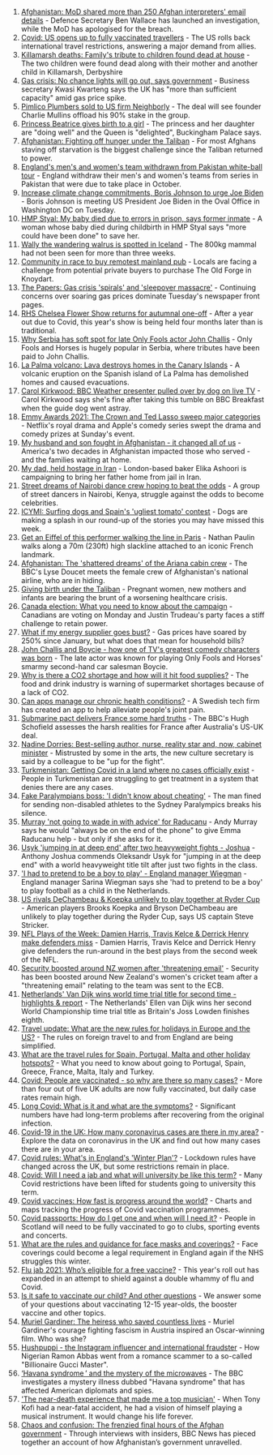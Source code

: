 1. [Afghanistan: MoD shared more than 250 Afghan interpreters' email details](https://www.bbc.co.uk/news/uk-58629592?at_medium=RSS&at_campaign=KARANGA) - Defence Secretary Ben Wallace has launched an investigation, while the MoD has apologised for the breach.
2. [Covid: US opens up to fully vaccinated travellers](https://www.bbc.co.uk/news/world-us-canada-58628491?at_medium=RSS&at_campaign=KARANGA) - The US rolls back international travel restrictions, answering a major demand from allies.
3. [Killamarsh deaths: Family's tribute to children found dead at house](https://www.bbc.co.uk/news/uk-england-derbyshire-58622164?at_medium=RSS&at_campaign=KARANGA) - The two children were found dead along with their mother and another child in Killamarsh, Derbyshire
4. [Gas crisis: No chance lights will go out, says government](https://www.bbc.co.uk/news/business-58620167?at_medium=RSS&at_campaign=KARANGA) - Business secretary Kwasi Kwarteng says the UK has "more than sufficient capacity" amid gas price spike.
5. [Pimlico Plumbers sold to US firm Neighborly](https://www.bbc.co.uk/news/business-58632984?at_medium=RSS&at_campaign=KARANGA) - The deal will see founder Charlie Mullins offload his 90% stake in the group.
6. [Princess Beatrice gives birth to a girl](https://www.bbc.co.uk/news/uk-58627115?at_medium=RSS&at_campaign=KARANGA) - The princess and her daughter are "doing well" and the Queen is "delighted", Buckingham Palace says.
7. [Afghanistan: Fighting off hunger under the Taliban](https://www.bbc.co.uk/news/world-asia-58624998?at_medium=RSS&at_campaign=KARANGA) - For most Afghans staving off starvation is the biggest challenge since the Taliban returned to power.
8. [England's men's and women's team withdrawn from Pakistan white-ball tour](https://www.bbc.co.uk/sport/cricket/58629482?at_medium=RSS&at_campaign=KARANGA) - England withdraw their men's and women's teams from series in Pakistan that were due to take place in October.
9. [Increase climate change commitments, Boris Johnson to urge Joe Biden](https://www.bbc.co.uk/news/uk-politics-58627995?at_medium=RSS&at_campaign=KARANGA) - Boris Johnson is meeting US President Joe Biden in the Oval Office in Washington DC on Tuesday.
10. [HMP Styal: My baby died due to errors in prison, says former inmate](https://www.bbc.co.uk/news/uk-england-manchester-58598608?at_medium=RSS&at_campaign=KARANGA) - A woman whose baby died during childbirth in HMP Styal says "more could have been done" to save her.
11. [Wally the wandering walrus is spotted in Iceland](https://www.bbc.co.uk/news/uk-england-cornwall-58632372?at_medium=RSS&at_campaign=KARANGA) - The 800kg mammal had not been seen for more than three weeks.
12. [Community in race to buy remotest mainland pub](https://www.bbc.co.uk/news/uk-scotland-highlands-islands-58624724?at_medium=RSS&at_campaign=KARANGA) - Locals are facing a challenge from potential private buyers to purchase The Old Forge in Knoydart.
13. [The Papers: Gas crisis 'spirals' and 'sleepover massacre'](https://www.bbc.co.uk/news/blogs-the-papers-58633365?at_medium=RSS&at_campaign=KARANGA) - Continuing concerns over soaring gas prices dominate Tuesday's newspaper front pages.
14. [RHS Chelsea Flower Show returns for autumnal one-off](https://www.bbc.co.uk/news/uk-england-london-58625761?at_medium=RSS&at_campaign=KARANGA) - After a year out due to Covid, this year's show is being held four months later than is traditional.
15. [Why Serbia has soft spot for late Only Fools actor John Challis](https://www.bbc.co.uk/news/world-europe-58630500?at_medium=RSS&at_campaign=KARANGA) - Only Fools and Horses is hugely popular in Serbia, where tributes have been paid to John Challis.
16. [La Palma volcano: Lava destroys homes in the Canary Islands](https://www.bbc.co.uk/news/world-europe-58625781?at_medium=RSS&at_campaign=KARANGA) - A volcanic eruption on the Spanish island of La Palma has demolished homes and caused evacuations.
17. [Carol Kirkwood: BBC Weather presenter pulled over by dog on live TV](https://www.bbc.co.uk/news/uk-58625098?at_medium=RSS&at_campaign=KARANGA) - Carol Kirkwood says she's fine after taking this tumble on BBC Breakfast when the guide dog went astray.
18. [Emmy Awards 2021: The Crown and Ted Lasso sweep major categories](https://www.bbc.co.uk/news/entertainment-arts-58620247?at_medium=RSS&at_campaign=KARANGA) - Netflix's royal drama and Apple's comedy series swept the drama and comedy prizes at Sunday's event.
19. [My husband and son fought in Afghanistan - it changed all of us](https://www.bbc.co.uk/news/world-us-canada-58603119?at_medium=RSS&at_campaign=KARANGA) - America's two decades in Afghanistan impacted those who served - and the families waiting at home.
20. [My dad, held hostage in Iran](https://www.bbc.co.uk/news/world-middle-east-58603151?at_medium=RSS&at_campaign=KARANGA) - London-based baker Elika Ashoori is campaigning to bring her father home from jail in Iran.
21. [Street dreams of Nairobi dance crew hoping to beat the odds](https://www.bbc.co.uk/news/world-africa-58602632?at_medium=RSS&at_campaign=KARANGA) - A group of street dancers in Nairobi, Kenya, struggle against the odds to become celebrities.
22. [ICYMI: Surfing dogs and Spain's 'ugliest tomato' contest](https://www.bbc.co.uk/news/world-58603174?at_medium=RSS&at_campaign=KARANGA) - Dogs are making a splash in our round-up of the stories you may have missed this week.
23. [Get an Eiffel of this performer walking the line in Paris](https://www.bbc.co.uk/news/world-europe-58612966?at_medium=RSS&at_campaign=KARANGA) - Nathan Paulin walks along a 70m (230ft) high slackline attached to an iconic French landmark.
24. [Afghanistan: The 'shattered dreams' of the Ariana cabin crew](https://www.bbc.co.uk/news/world-middle-east-58599522?at_medium=RSS&at_campaign=KARANGA) - The BBC's Lyse Doucet meets the female crew of Afghanistan's national airline, who are in hiding.
25. [Giving birth under the Taliban](https://www.bbc.co.uk/news/world-asia-58585323?at_medium=RSS&at_campaign=KARANGA) - Pregnant women, new mothers and infants are bearing the brunt of a worsening healthcare crisis.
26. [Canada election: What you need to know about the campaign](https://www.bbc.co.uk/news/world-us-canada-58573882?at_medium=RSS&at_campaign=KARANGA) - Canadians are voting on Monday and Justin Trudeau's party faces a stiff challenge to retain power.
27. [What if my energy supplier goes bust?](https://www.bbc.co.uk/news/business-58090533?at_medium=RSS&at_campaign=KARANGA) - Gas prices have soared by 250% since January, but what does that mean for household bills?
28. [John Challis and Boycie - how one of TV's greatest comedy characters was born](https://www.bbc.co.uk/news/entertainment-arts-58617283?at_medium=RSS&at_campaign=KARANGA) - The late actor was known for playing Only Fools and Horses' smarmy second-hand car salesman Boycie.
29. [Why is there a CO2 shortage and how will it hit food supplies?](https://www.bbc.co.uk/news/explainers-58626935?at_medium=RSS&at_campaign=KARANGA) - The food and drink industry is warning of supermarket shortages because of a lack of CO2.
30. [Can apps manage our chronic health conditions?](https://www.bbc.co.uk/news/business-58556777?at_medium=RSS&at_campaign=KARANGA) - A Swedish tech firm has created an app to help alleviate people's joint pain.
31. [Submarine pact delivers France some hard truths](https://www.bbc.co.uk/news/world-europe-58614229?at_medium=RSS&at_campaign=KARANGA) - The BBC's Hugh Schofield assesses the harsh realities for France after Australia's US-UK deal.
32. [Nadine Dorries: Best-selling author, nurse, reality star and, now, cabinet minister](https://www.bbc.co.uk/news/uk-politics-58594042?at_medium=RSS&at_campaign=KARANGA) - Mistrusted by some in the arts, the new culture secretary is said by a colleague to be "up for the fight".
33. [Turkmenistan: Getting Covid in a land where no cases officially exist](https://www.bbc.co.uk/news/world-asia-58583212?at_medium=RSS&at_campaign=KARANGA) - People in Turkmenistan are struggling to get treatment in a system that denies there are any cases.
34. [Fake Paralympians boss: 'I didn't know about cheating'](https://www.bbc.co.uk/news/stories-58598677?at_medium=RSS&at_campaign=KARANGA) - The man fined for sending non-disabled athletes to the Sydney Paralympics breaks his silence.
35. [Murray 'not going to wade in with advice' for Raducanu](https://www.bbc.co.uk/sport/tennis/58633034?at_medium=RSS&at_campaign=KARANGA) - Andy Murray says he would "always be on the end of the phone" to give Emma Raducanu help - but only if she asks for it.
36. [Usyk 'jumping in at deep end' after two heavyweight fights - Joshua](https://www.bbc.co.uk/sport/boxing/58630892?at_medium=RSS&at_campaign=KARANGA) - Anthony Joshua commends Oleksandr Usyk for "jumping in at the deep end" with a world heavyweight title tilt after just two fights in the class.
37. ['I had to pretend to be a boy to play' - England manager Wiegman](https://www.bbc.co.uk/sport/football/58632873?at_medium=RSS&at_campaign=KARANGA) - England manager Sarina Wiegman says she 'had to pretend to be a boy' to play football as a child in the Netherlands.
38. [US rivals DeChambeau & Koepka unlikely to play together at Ryder Cup](https://www.bbc.co.uk/sport/golf/58632854?at_medium=RSS&at_campaign=KARANGA) - American players Brooks Koepka and Bryson DeChambeau are unlikely to play together during the Ryder Cup, says US captain Steve Stricker.
39. [NFL Plays of the Week: Damien Harris, Travis Kelce & Derrick Henry make defenders miss](https://www.bbc.co.uk/sport/av/american-football/58625659?at_medium=RSS&at_campaign=KARANGA) - Damien Harris, Travis Kelce and Derrick Henry give defenders the run-around in the best plays from the second week of the NFL.
40. [Security boosted around NZ women after 'threatening email'](https://www.bbc.co.uk/sport/cricket/58632880?at_medium=RSS&at_campaign=KARANGA) - Security has been boosted around New Zealand's women's cricket team after a "threatening email" relating to the team was sent to the ECB.
41. [Netherlands' Van Dijk wins world time trial title for second time - highlights & report](https://www.bbc.co.uk/sport/cycling/58626584?at_medium=RSS&at_campaign=KARANGA) - The Netherlands' Ellen van Dijk wins her second World Championship time trial title as Britain's Joss Lowden finishes eighth.
42. [Travel update: What are the new rules for holidays in Europe and the US?](https://www.bbc.co.uk/news/explainers-52544307?at_medium=RSS&at_campaign=KARANGA) - The rules on foreign travel to and from England are being simplified.
43. [What are the travel rules for Spain, Portugal, Malta and other holiday hotspots?](https://www.bbc.co.uk/news/explainers-56997931?at_medium=RSS&at_campaign=KARANGA) - What you need to know about going to Portugal, Spain, Greece, France, Malta, Italy and Turkey.
44. [Covid: People are vaccinated - so why are there so many cases?](https://www.bbc.co.uk/news/health-55045639?at_medium=RSS&at_campaign=KARANGA) - More than four out of five UK adults are now fully vaccinated, but daily case rates remain high.
45. [Long Covid: What is it and what are the symptoms?](https://www.bbc.co.uk/news/health-57833394?at_medium=RSS&at_campaign=KARANGA) - Significant numbers have had long-term problems after recovering from the original infection.
46. [Covid-19 in the UK: How many coronavirus cases are there in my area?](https://www.bbc.co.uk/news/uk-51768274?at_medium=RSS&at_campaign=KARANGA) - Explore the data on coronavirus in the UK and find out how many cases there are in your area.
47. [Covid rules: What's in England's 'Winter Plan'?](https://www.bbc.co.uk/news/explainers-52530518?at_medium=RSS&at_campaign=KARANGA) - Lockdown rules have changed across the UK, but some restrictions remain in place.
48. [Covid: Will I need a jab and what will university be like this term?](https://www.bbc.co.uk/news/explainers-52753913?at_medium=RSS&at_campaign=KARANGA) - Many Covid restrictions have been lifted for students going to university this term.
49. [Covid vaccines: How fast is progress around the world?](https://www.bbc.co.uk/news/world-56237778?at_medium=RSS&at_campaign=KARANGA) - Charts and maps tracking the progress of Covid vaccination programmes.
50. [Covid passports: How do I get one and when will I need it?](https://www.bbc.co.uk/news/explainers-55718553?at_medium=RSS&at_campaign=KARANGA) - People in Scotland will need to be fully vaccinated to go to clubs, sporting events and concerts.
51. [What are the rules and guidance for face masks and coverings?](https://www.bbc.co.uk/news/health-51205344?at_medium=RSS&at_campaign=KARANGA) - Face coverings could become a legal requirement in England again if the NHS struggles this winter.
52. [Flu jab 2021: Who’s eligible for a free vaccine?](https://www.bbc.co.uk/news/health-53847025?at_medium=RSS&at_campaign=KARANGA) - This year's roll out has expanded in an attempt to shield against a double whammy of flu and Covid.
53. [Is it safe to vaccinate our child? And other questions](https://www.bbc.co.uk/news/world-asia-china-51176409?at_medium=RSS&at_campaign=KARANGA) - We answer some of your questions about vaccinating 12-15 year-olds, the booster vaccine and other topics.
54. [Muriel Gardiner: The heiress who saved countless lives](https://www.bbc.co.uk/news/uk-england-london-58399839?at_medium=RSS&at_campaign=KARANGA) - Muriel Gardiner's courage fighting fascism in Austria inspired an Oscar-winning film. Who was she?
55. [Hushpuppi - the Instagram influencer and international fraudster](https://www.bbc.co.uk/news/world-africa-58553109?at_medium=RSS&at_campaign=KARANGA) - How Nigerian Ramon Abbas went from a romance scammer to a so-called "Billionaire Gucci Master".
56. [‘Havana syndrome ’ and the mystery of the microwaves](https://www.bbc.co.uk/news/world-58396698?at_medium=RSS&at_campaign=KARANGA) - The BBC investigates a mystery illness dubbed "Havana syndrome" that has affected American diplomats and spies.
57. ['The near-death experience that made me a top musician'](https://www.bbc.co.uk/news/stories-58465559?at_medium=RSS&at_campaign=KARANGA) - When Tony Kofi had a near-fatal accident, he had a vision of himself playing a musical instrument. It would change his life forever.
58. [Chaos and confusion: The frenzied final hours of the Afghan government](https://www.bbc.co.uk/news/world-asia-58477131?at_medium=RSS&at_campaign=KARANGA) - Through interviews with insiders, BBC News has pieced together an account of how Afghanistan’s government unravelled.
